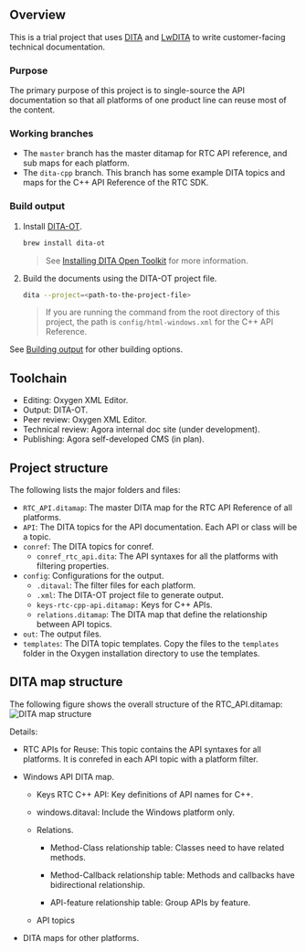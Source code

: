 ## Overview

This is a trial project that uses [DITA](https://en.wikipedia.org/wiki/Darwin_Information_Typing_Architecture) and [LwDITA](http://docs.oasis-open.org/dita/LwDITA/v1.0/cnprd01/LwDITA-v1.0-cnprd01.html) to write customer-facing technical documentation.

### Purpose

The primary purpose of this project is to single-source the API documentation so that all platforms of one product line can reuse most of the content.

### Working branches

-   The `master` branch has the master ditamap for RTC API reference, and sub maps for each platform.
-   The `dita-cpp` branch. This branch has some example DITA topics and maps for the C++ API Reference of the RTC SDK.

### Build output

1. Install [DITA-OT](https://www.dita-ot.org/dev/index.html).
    ```bash
    brew install dita-ot
    ```
    > See [Installing DITA Open Toolkit](https://www.dita-ot.org/dev/topics/installing-client.html) for more information.
2. Build the documents using the DITA-OT project file.
    ```bash
    dita --project=<path-to-the-project-file>
    ```
    > If you are running the command from the root directory of this project, the path is `config/html-windows.xml` for the C++ API Reference.

See [Building output](https://www.dita-ot.org/dev/topics/building-output.html) for other building options.

## Toolchain

-   Editing: Oxygen XML Editor.
-   Output: DITA-OT.
-   Peer review: Oxygen XML Editor.
-   Technical review: Agora internal doc site (under development).
-   Publishing: Agora self-developed CMS (in plan).

## Project structure

The following lists the major folders and files:

-   `RTC_API.ditamap`: The master DITA map for the RTC API Reference of all platforms.
-   `API`: The DITA topics for the API documentation. Each API or class will be a topic.
-   `conref`: The DITA topics for conref.
    -   `conref_rtc_api.dita`: The API syntaxes for all the platforms with filtering properties.
-   `config`: Configurations for the output.
    -   `.ditaval`: The filter files for each platform.
    -   `.xml`: The DITA-OT project file to generate output.
    -   `keys-rtc-cpp-api.ditamap:` Keys for C++ APIs.
    -   `relations.ditamap`: The DITA map that define the relationship between API topics.
-   `out`: The output files.
-   `templates`: The DITA topic templates. Copy the files to the `templates` folder in the Oxygen installation directory to use the templates.

## DITA map structure

The following figure shows the overall structure of the RTC_API.ditamap:
![DITA map structure](https://web-cdn.agora.io/docs-files/1608626365393)

Details:

-   RTC APIs for Reuse: This topic contains the API syntaxes for all platforms. It is conrefed in each API topic with a platform filter.

-   Windows API DITA map.

    -   Keys RTC C++ API: Key definitions of API names for C++.

    -   windows.ditaval: Include the Windows platform only.

    -   Relations.

        -   Method-Class relationship table: Classes need to have related methods.

        -   Method-Callback relationship table: Methods and callbacks have bidirectional relationship.

        -   API-feature relationship table: Group APIs by feature.

    -   API topics

-   DITA maps for other platforms.
